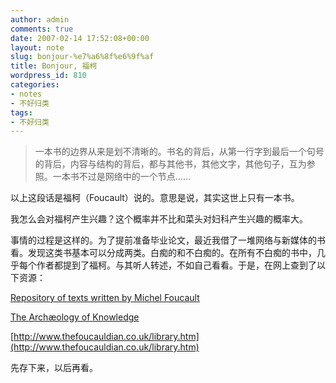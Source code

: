 ```yaml
---
author: admin
comments: true
date: 2007-02-14 17:52:08+00:00
layout: note
slug: bonjour-%e7%a6%8f%e6%9f%af
title: Bonjour, 福柯
wordpress_id: 810
categories:
- notes
- 不好归类
tags:
- 不好归类
---
```





<blockquote>一本书的边界从来是划不清晰的。书名的背后，从第一行字到最后一个句号的背后，内容与结构的背后，都与其他书，其他文字，其他句子，互为参照。一本书不过是网络中的一个节点……</blockquote>





以上这段话是福柯（Foucault）说的。意思是说，其实这世上只有一本书。

我怎么会对福柯产生兴趣？这个概率并不比和菜头对妇科产生兴趣的概率大。

事情的过程是这样的。为了提前准备毕业论文，最近我借了一堆网络与新媒体的书看。发现这类书基本可以分成两类。白痴的和不白痴的。在所有不白痴的书中，几乎每个作者都提到了福柯。与其听人转述，不如自己看看。于是，在网上查到了以下资源：

[
Repository of texts written by Michel Foucault](http://www.foucault.info/documents/)

[The Archæology of Knowledge](http://www.marxists.org/reference/subject/philosophy/works/fr/foucault.htm)

[http://www.thefoucauldian.co.uk/library.htm](http://www.thefoucauldian.co.uk/library.htm)

先存下来，以后再看。

